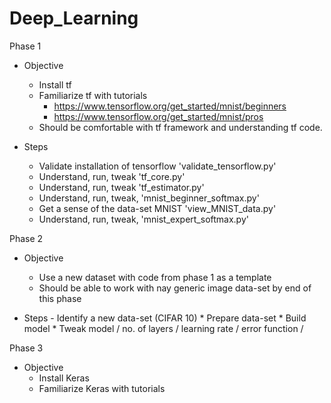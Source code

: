 # Deep_Learning 

Phase 1

  - Objective
    - Install tf
    - Familiarize tf with tutorials
      - https://www.tensorflow.org/get_started/mnist/beginners
      - https://www.tensorflow.org/get_started/mnist/pros
     - Should be comfortable with tf framework and understanding tf code.
     
  - Steps
    - Validate installation of tensorflow 'validate_tensorflow.py'
    - Understand, run, tweak 'tf_core.py' 
    - Understand, run, tweak 'tf_estimator.py'
    - Understand, run, tweak, 'mnist_beginner_softmax.py'
    - Get a sense of the data-set MNIST 'view_MNIST_data.py'
    * Understand, run, tweak, 'mnist_expert_softmax.py'

Phase 2

  - Objective
    - Use a new dataset with code from phase 1 as a template
    - Should be able to work with nay generic image data-set by end of this phase
   
   - Steps
    - Identify a new data-set (CIFAR 10)
    * Prepare data-set
    * Build model
    * Tweak model / no. of layers / learning rate / error function / 

Phase 3

  - Objective
    * Install Keras
    * Familiarize Keras with tutorials
